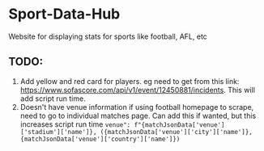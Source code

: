 # Sport-Data-Hub
Website for displaying stats for sports like football, AFL, etc

## TODO:
1. Add yellow and red card for players. eg need to get from this link: https://www.sofascore.com/api/v1/event/12450881/incidents. This will add script run time.
2. Doesn't have venue information if using football homepage to scrape, need to go to individual matches page. Can add this if wanted, but this increases script run time
`venue": f"{matchJsonData['venue']['stadium']['name']}, ({matchJsonData['venue']['city']['name']}, {matchJsonData['venue']['country']['name']})`